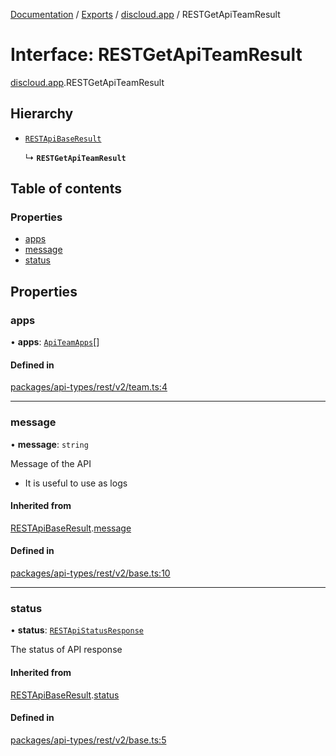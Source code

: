 [Documentation](../README.md) / [Exports](../modules.md) / [discloud.app](../modules/discloud_app.md) / RESTGetApiTeamResult

# Interface: RESTGetApiTeamResult

[discloud.app](../modules/discloud_app.md).RESTGetApiTeamResult

## Hierarchy

- [`RESTApiBaseResult`](discloud_app.RESTApiBaseResult.md)

  ↳ **`RESTGetApiTeamResult`**

## Table of contents

### Properties

- [apps](discloud_app.RESTGetApiTeamResult.md#apps)
- [message](discloud_app.RESTGetApiTeamResult.md#message)
- [status](discloud_app.RESTGetApiTeamResult.md#status)

## Properties

### apps

• **apps**: [`ApiTeamApps`](discloud_app.ApiTeamApps.md)[]

#### Defined in

[packages/api-types/rest/v2/team.ts:4](https://github.com/discloud/discloud.app/blob/99d4db4/packages/api-types/rest/v2/team.ts#L4)

___

### message

• **message**: `string`

Message of the API
- It is useful to use as logs

#### Inherited from

[RESTApiBaseResult](discloud_app.RESTApiBaseResult.md).[message](discloud_app.RESTApiBaseResult.md#message)

#### Defined in

[packages/api-types/rest/v2/base.ts:10](https://github.com/discloud/discloud.app/blob/99d4db4/packages/api-types/rest/v2/base.ts#L10)

___

### status

• **status**: [`RESTApiStatusResponse`](../modules/discloud_app.md#restapistatusresponse)

The status of API response

#### Inherited from

[RESTApiBaseResult](discloud_app.RESTApiBaseResult.md).[status](discloud_app.RESTApiBaseResult.md#status)

#### Defined in

[packages/api-types/rest/v2/base.ts:5](https://github.com/discloud/discloud.app/blob/99d4db4/packages/api-types/rest/v2/base.ts#L5)

